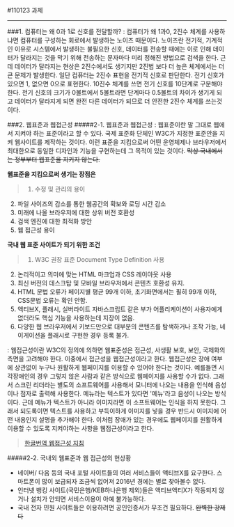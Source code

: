 #110123 과제
<hr>
###1. 컴퓨터는 왜 0과 1로 신호를 전달할까?
: 컴퓨터가 왜 1과0, 2진수 체계를 사용하냐면 컴퓨터를 구성하는 회로에서 발생하는 노이즈 때문이다. 노이즈란 전기적, 기계적인 이유로 시스템에서 발생하는 불필요한 신호, 데이터를 전송할 때에는 이로 인해 데이터가 달라지는 것을 막기 위해 전송하는 문자마다 미리 정해진 방법으로 검색을 한다. 근데 데이터가 달라지는 현상은 2진수에서도 생기지만 2진법 보다 더 높은 체계에서는 더 큰 문제가 발생한다. 
일단 컴퓨터는 2진수 표현을 전기적 신호로 판단한다. 전기 신호가 있으면 1, 없으면 0으로 표현한다. 10진수 체계를 쓰면 전기 신호를 10단계로 구분해야한다. 전기 신호의 크기가 0볼트에서 5볼트라면 단계마다 0.5볼트의 차이가 생기게 되고 데이터가 달라지게 되면 완전 다른 데이터가 되므로 더 안전한 2진수 체계를 쓰는것이다. 


###2. 웹표준과 웹접근성
#####2-1. 웹표준과 웹접근성
: 웹표준이란 말 그대로 웹에서 지켜야 하는 표준이라고 할 수 있다. 국제 표준화 단체인 W3C가 지정한 표준안을 지켜 웹사이트를 제작하는 것이다. 이런 표준을 지킴으로써 어떤 운영체제나 브라우저에서 최대한으로 동일한 디자인과 기능을 구현하는데 그 목적이 있는 것이다. 
~~막상 국내에서는 정부부터 웹표준을 지키지 않는다.~~

**웹표준을 지킴으로써 생기는 장점은** 
>1. 수정 및 관리의 용이
2. 파일 사이즈의 감소를 통한 웹공간의 확보와 로딩 시간 감소
3. 미래에 나올 브라우저에 대한 상위 버전 호환성
4. 검색 엔진에 대한 최적화 방안
5. 웹 접근성 용이


**국내 웹 표준 사이트가 되기 위한 조건**
>1. W3C 권장 표준 Document Type Definition 사용
2. 논리적이고 의미에 맞는 HTML 마크업과 CSS 레이아웃 사용
3. 최신 버전의 데스크탑 및 모바일 브라우저에서 콘텐츠 호환성 유지.
4.  HTML 문법 오류가 페이지별 평균 99개 이하, 초기화면에서는 필히 99개 이하, CSS문법 오류는 확인 안함.
5. 액티브X, 플래시, 실버라이트 자바스크립트 같은 부가 어플리케이션이 사용자에게 없더라도 핵심 기능을 사용하는데 지장이 없음.
6. 다양한 웹 브라우저에서 키보드만으로 대부분의 콘텐츠를 탐색하거나 조작 가능, 네이게이션을 플래시로 구현한 경우 등록 불가.

: 웹접근성이란 W3C의 정의에 의하면 웹표준성은 접근성, 사생활 보호, 보안, 국제화의 측면을 고려해야 한다. 이중에서 접근성을 웹접근성이라고 한다.
웹접근성은 장애 여부에 상관없이 누구나 원활하게 웹페이지를 이용할 수 있어야 한다는 것이다. 예를들면 시각장애인의 경우 그렇지 않은 사람과 같은 방식으로 웹페이지를 사용할 수가 없다. 그래서 스크린 리더라는 별도의 소프트웨어를 사용해서 모니터에 나오는 내용을 인식해 음성이나 점자로 출력해 사용한다. 메뉴라는 텍스트가 있다면 '메뉴'라고 음성이 나오는 방식이다. 근데 메뉴가 텍스트가 아니라 이미지라면 이 소프트웨어는 인식을 하지 못한다. 그래서 되도록이면 텍스트를 사용하고 부득이하게 이미지를 넣을 경우 반드시 이미지에 어떤 내용인지 설명을 추가해야 한다. 이처럼 장애가 있는 경우에도 웹페이지를 원활하게 이용할 수 있도록 지켜야하는 사항을 웹접근성이라고 한다.

>[한글번역 웹접근성 지침](http://www.w3c.or.kr/Translation/WCAG20/) 

#####2-2. 국내외 웹표준과 웹 접근성의 현상황
* 네이버/ 다음 등의 국내 포털 사이트들의 여러 서비스들이 액티브X를 요구한다. 스마트폰이 많이 보급되자 조금씩 없어져 2016년 경에는 별로 찾아볼수 없다.
* 인터넷 뱅킹 사이트(국민은행/KEB하나은행 제외)들은 액티브액티X가 작동되지 않거나 설치가 안되면 서비스이용이 아예 불가능하다.
* 국내 전자 민원 사이트들은 이용하려면 공인인증서가 무조건 필요하다. ~~완벽한 강제다~~